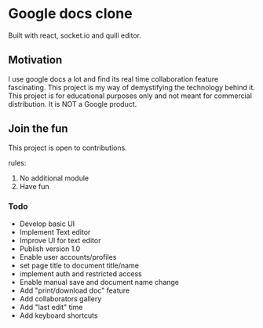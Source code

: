 # Google docs clone

Built with react, socket.io and quill editor.


## Motivation

I use google docs a lot and find its real time collaboration feature fascinating. This project is my way of demystifying the technology behind it. This project is for educational purposes only and not meant for commercial distribution. It is NOT a Google product.  

## Join the fun

This project is open to contributions.

rules:
1. No additional module
2. Have fun

### Todo

- Develop basic UI
- Implement Text editor
- Improve UI for text editor
- Publish version 1.0
- Enable user accounts/profiles
- set page title to document title/name  
- implement auth and restricted access
- Enable manual save and document name change
- Add "print/download doc" feature
- Add collaborators gallery
- Add "last edit" time
- Add keyboard shortcuts
